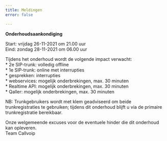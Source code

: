 ```yaml
---
title: Meldingen
error: false

---
```

**Onderhoudsaankondiging**

Start: vrijdag 26-11-2021 om 21.00 uur  
Eind: zondag 28-11-2021 om 06.00 uur

Tijdens het onderhoud wordt de volgende impact verwacht:  
\* 2e SIP-trunk: volledig offline  
\* 1e SIP-trunk: online met interrupties  
\* gesprekken: interrupties  
\* webservices: mogelijk onderbrekingen, max. 30 minuten  
\* Realtime API: mogelijk onderbrekingen, max. 30 minuten  
\* Qaller: mogelijk onderbrekingen, max. 30 minuten

NB: Trunkgebruikers wordt met klem geadviseerd om beide trunkregistraties te gebruiken; tijdens dit onderhoud blijft u via de primaire trunkregistratie bereikbaar. 

Onze welgemeende excuses voor de eventuele hinder die dit onderhoud kan opleveren.  
Team Callvoip